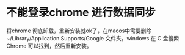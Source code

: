 # 不能登录chrome 进行数据同步
将chrome 彻底卸载，重新安装就ok了，在macos中需要删除 ~/Library/Application Supports/Google 文件夹。windows 在 C 盘搜索 Chrome 可以找到，然后重新安装。